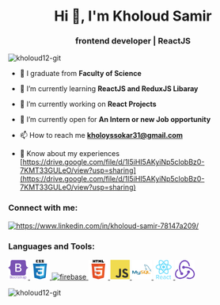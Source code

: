 <h1 align="center">Hi 👋, I'm Kholoud Samir</h1>
<h3 align="center">frontend developer | ReactJS</h3>

<p align="left"> <img src="https://komarev.com/ghpvc/?username=kholoud12-git&label=Profile%20views&color=0e75b6&style=flat" alt="kholoud12-git" /> </p>

- 🔭 I graduate from **Faculty of Science**

- 🌱 I’m currently learning **ReactJS and ReduxJS Libaray**

- 👯 I’m currently working on **React Projects**

- 🤝 I’m currently open for **An Intern or new Job opportunity**

- 📫 How to reach me **kholoyssokar31@gmail.com**

- 📄 Know about my experiences [https://drive.google.com/file/d/1l5iHI5AKyiNp5clobBz0-7KMT33GULeO/view?usp=sharing](https://drive.google.com/file/d/1l5iHI5AKyiNp5clobBz0-7KMT33GULeO/view?usp=sharing)

<h3 align="left">Connect with me:</h3>
<p align="left">
<a href="https://linkedin.com/in/https://www.linkedin.com/in/kholoud-samir-78147a209/" target="blank"><img align="center" src="https://raw.githubusercontent.com/rahuldkjain/github-profile-readme-generator/master/src/images/icons/Social/linked-in-alt.svg" alt="https://www.linkedin.com/in/kholoud-samir-78147a209/" height="30" width="40" /></a>
</p>

<h3 align="left">Languages and Tools:</h3>
<p align="left"> <a href="https://getbootstrap.com" target="_blank" rel="noreferrer"> <img src="https://raw.githubusercontent.com/devicons/devicon/master/icons/bootstrap/bootstrap-plain-wordmark.svg" alt="bootstrap" width="40" height="40"/> </a> <a href="https://www.w3schools.com/css/" target="_blank" rel="noreferrer"> <img src="https://raw.githubusercontent.com/devicons/devicon/master/icons/css3/css3-original-wordmark.svg" alt="css3" width="40" height="40"/> </a> <a href="https://firebase.google.com/" target="_blank" rel="noreferrer"> <img src="https://www.vectorlogo.zone/logos/firebase/firebase-icon.svg" alt="firebase" width="40" height="40"/> </a> <a href="https://www.w3.org/html/" target="_blank" rel="noreferrer"> <img src="https://raw.githubusercontent.com/devicons/devicon/master/icons/html5/html5-original-wordmark.svg" alt="html5" width="40" height="40"/> </a> <a href="https://developer.mozilla.org/en-US/docs/Web/JavaScript" target="_blank" rel="noreferrer"> <img src="https://raw.githubusercontent.com/devicons/devicon/master/icons/javascript/javascript-original.svg" alt="javascript" width="40" height="40"/> </a> <a href="https://www.mysql.com/" target="_blank" rel="noreferrer"> <img src="https://raw.githubusercontent.com/devicons/devicon/master/icons/mysql/mysql-original-wordmark.svg" alt="mysql" width="40" height="40"/> </a> <a href="https://reactjs.org/" target="_blank" rel="noreferrer"> <img src="https://raw.githubusercontent.com/devicons/devicon/master/icons/react/react-original-wordmark.svg" alt="react" width="40" height="40"/> </a> <a href="https://redux.js.org" target="_blank" rel="noreferrer"> <img src="https://raw.githubusercontent.com/devicons/devicon/master/icons/redux/redux-original.svg" alt="redux" width="40" height="40"/> </a> </p>

<p><img align="center" src="https://github-readme-stats.vercel.app/api/top-langs?username=kholoud12-git&show_icons=true&locale=en&layout=compact" alt="kholoud12-git" /></p>

